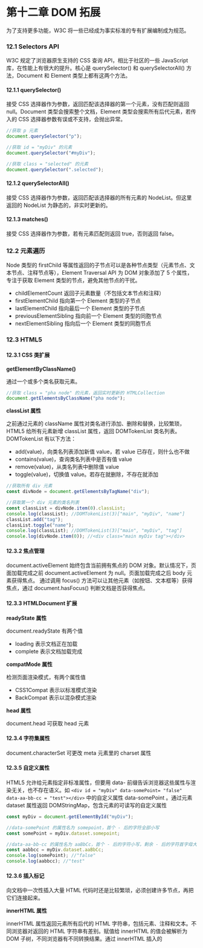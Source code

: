 # 第十二章 DOM 拓展

为了支持更多功能，W3C 将一些已经成为事实标准的专有扩展编制成为规范。

### 12.1 Selectors API

W3C 规定了浏览器原生支持的 CSS 查询 API，相比于社区的一些 JavaScript 库，在性能上有很大的提升。核心是 querySelector() 和 querySelectorAll() 方法，Document 和 Element 类型上都有这两个方法。

#### 12.1.1 querySelector()

接受 CSS 选择器作为参数，返回匹配该选择器的第一个元素，没有匹配则返回 null。Document 类型会搜索整个文档，Element 类型会搜索所有后代元素，若传入的 CSS 选择器参数有误或不支持，会抛出异常。

```javascript
//获取 p 元素
document.querySelector("p"); 

//获取 id = "myDiv" 的元素
document.querySelector("#myDiv"); 

//获取 class = "selected" 的元素
document.querySelector(".selected"); 
```

#### 12.1.2 querySelectorAll()

接受 CSS 选择器作为参数，返回匹配该选择器的所有元素的 NodeList。但这里返回的 NodeList 为静态的，非实时更新的。

#### 12.1.3 matches()

接受 CSS 选择器作为参数，若有元素匹配则返回 true，否则返回 false。

### 12.2 元素遍历

Node 类型的 firstChild 等属性返回的子节点可以是各种节点类型（元素节点、文本节点、注释节点等），Element Traversal API 为 DOM 对象添加了 5 个属性，专注于获取 Element 类型的节点，避免其他节点的干扰。

- childElementCount 返回子元素数量（不包括文本节点和注释）
- firstElementChild 指向第一个 Element 类型的子节点
- lastElementChild  指向最后一个 Element 类型的子节点
- previousElementSibling 指向前一个 Element 类型的同胞节点
- nextElementSibling 指向后一个 Element 类型的同胞节点

### 12.3 HTML5

#### 12.3.1 CSS 类扩展

**getElementByClassName()** 

通过一个或多个类名获取元素。

```javascript
//获取 class = "pha node" 的元素，返回实时更新的 HTMLCollection
document.getElementsByClassName("pha node"); 
```
**classList 属性**

之前通过元素的 className 属性对类名进行添加、删除和替换，比较繁琐，HTML5 给所有元素新增 classList 属性，返回 DOMTokenList 类名列表。DOMTokenList 有以下方法：

- add(value)，向类名列表添加新值 value，若 value 已存在，则什么也不做
- contains(value)，查询类名列表中是否有值 value
- remove(value)，从类名列表中删除值 value
- toggle(value)，切换值 value。若存在就删除，不存在就添加

```javascript
//获取所有 div 元素
const divNode = document.getElementsByTagName("div"); 

//获取第一个 div 元素的类名列表
const classList = divNode.item(0).classList; 
console.log(classList); //DOMTokenList(3)["main", "myDiv", "name"]
classList.add("tag");
classList.toggle("name");
console.log(classList); //DOMTokenList(3)["main", "myDiv", "tag"]
console.log(divNode.item(0)); //<div class="main myDiv tag"></div>
```
#### 12.3.2 焦点管理

document.activeElement 始终包含当前拥有焦点的 DOM 对象。默认情况下，页面加载完成之前 document.activeElement 为 null。页面加载完成之后 body 元素获得焦点。
通过调用 focus() 方法可以让其他元素（如按钮、文本框等）获得焦点，通过 document.hasFocus() 判断文档是否获得焦点。

#### 12.3.3 HTMLDocument 扩展

**readyState 属性**

document.readyState 有两个值
- loading 表示文档正在加载
- complete 表示文档加载完成

**compatMode 属性**

检测页面渲染模式，有两个属性值
- CSS1Compat 表示以标准模式渲染
- BackCompat 表示以混杂模式渲染

**head 属性**

document.head 可获取 head 元素

#### 12.3.4 字符集属性

document.characterSet 可更改 meta 元素里的 charset 属性

#### 12.3.5 自定义属性

HTML5 允许给元素指定非标准属性，但要用 data- 前缀告诉浏览器这些属性与渲染无关，也不存在语义。如 ```<div id = "myDiv" data-somePoint= "false" data-aa-bb-cc = "test"></div>``` 中的自定义属性 data-somePoint 。通过元素 dataset 属性返回 DOMStringMap，包含元素的可读写的自定义属性

```javascript
const myDiv = document.getElementById("myDiv");

//data-somePoint 的属性名为 somepoint，首个 - 后的字符全部小写
const somePoint = myDiv.dataset.somepoint; 

//data-aa-bb-cc 的属性名为 aaBbCc，首个 - 后的字符小写，剩余 - 后的字符首字母大写
const aabbcc = myDiv.dataset.aaBbCc; 
console.log(somePoint); //"false"
console.log(aabbcc); //"test"
```

#### 12.3.6 插入标记

向文档中一次性插入大量 HTML 代码时还是比较繁琐，必须创建许多节点，再把它们连接起来。

**innerHTML 属性**

innerHTML 属性返回元素所有后代的 HTML 字符串，包括元素、注释和文本。不同浏览器对返回的 HTML 字符串有差别。赋值给 innerHTML 的值会被解析为 DOM 子树，不同浏览器有不同转换结果。通过 innerHTML 插入的 <script> 元素和 <style> 元素不会被执行。

```javascript
document.body.innerHTML = "<ul><li>first-items</li><li>second-item</li></ul>";
```

**outerHTML 属性**

outerHTML 属性返回元素自身及其所有后代的 HTML 字符串，包括元素、注释和文本。给 outerHTML 属性赋值后，该元素自身及其所有后代元素被移除，新的值代替该元素原来的节点位置

**insertAdjacentHTML() 和 insertAdjacentText()**

传入两个参数，要插入的位置和要插入的 HTML 或文本。插入的位置有以下参数决定：

“beforebegin"，插入当前元素前面，作为其前一个同胞节点
"afterend"，插入当前元素后面，作为其下一个同胞节点
"afterbegin"，插入当前元素内部，作为其第一个子节点
"beforeend"，插入当前元素内部，作为其最后一个子节点

```javascript
//将 HTML 插入 body 元素内部，作为其第一个子节点
document.body.insertAdjacentHTML("afterbegin", "<div>hello</div>"); 

//将文本插入 body 元素内部，作为其第一个子节点
document.body.insertAdjacentText("afterbegin", "WORLD"); 
```

**内存与性能**

尽可能减少对 innerHTML 等的赋值次数，减少开销。在使用 innerHTML、outerHTML 和 insertAdjacentHTML()之前，最好手动删除要被替换的元素上关联的事件处理程序和 JavaScript 对象。

**跨站点脚本**

如果页面中要使用用户提供的信息，最好隔离用户插入网页的数据，避免 XSS 攻击

#### 12.3.7 scrollIntoView()

所有元素都有此方法，可以滚动对应元素，使其出现在视口中，类似 example 元素的锚点。

scrollIntoView(arg?: boolean | ScrollIntoViewOptions): void;

第一个参数：alignToTop
- true 元素顶部与视口顶部对齐，默认值
- false 元素底部与视口底部对齐

第二个参数：scrollIntoViewOptions
- behavior：定义过渡动画，可取的值为"smooth"和"auto"，默认为"auto"
- block：定义垂直方向的对齐，可取的值为"start"、"center"、"end"和"nearest"，默认为 "start"
- inline：定义水平方向的对齐，可取的值为"start"、"center"、"end"和"nearest"，默认为 "nearest"

```javascript
const myDiv = document.getElementById("special");

//相当于 myDiv.scrollIntoView(true)，将 div 元素顶部与视口顶部对齐
myDiv.scrollIntoView(); 

//将 div 元素顶部与视口顶部对齐
myDiv.scrollIntoView(false); 

//给 div 元素设置垂直居中对齐，有滚动动画
myDiv.scrollIntoView({block: "center", behavior: "smooth"}) 
```

### 12.4 专有扩展

未成标准，不是所有浏览器都实现的功能

#### 12.4.1 children 属性

children 属性只返回元素的 Element 类型的子节点构成的 HTMLCollection。

#### 12.4.2 contains() 方法

判断一个元素是否是另一个元素的后代元素，不用再手动遍历 DOM 树进行确认。

#### 12.4.3  插入标记

**innerText 属性**

innerText 属性返回元素中包含的所有文本内容，按深度优先将所有文本节点的值拼接起来。不同浏览器对文本中的空格的处理方式不同。给元素的 innerText 属性赋值后，该元素的所有后代元素被移除，给该元素添加一个包含该值的文本节点。

**outerText 属性**

outerText 属性返回元素中包含的所有文本内容，虽然包括元素自身，但元素不是文本节点，所以返回值与 innerText 相同。不同浏览器对文本中的空格的处理方式不同。给元素的 outerText 属性赋值后，该元素自身及其所有后代元素被移除，一个新的文本节点代替该元素的节点位置。
